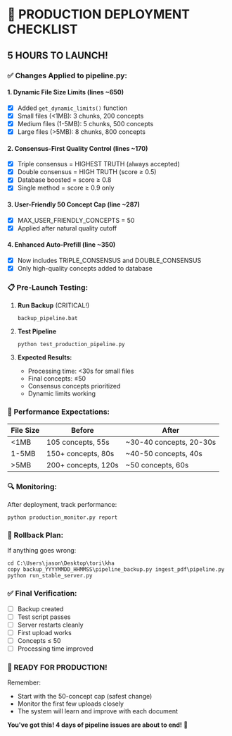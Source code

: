# 🚀 PRODUCTION DEPLOYMENT CHECKLIST
## 5 HOURS TO LAUNCH!

### ✅ Changes Applied to pipeline.py:

#### 1. **Dynamic File Size Limits** (lines ~650)
- [x] Added `get_dynamic_limits()` function
- [x] Small files (<1MB): 3 chunks, 200 concepts
- [x] Medium files (1-5MB): 5 chunks, 500 concepts  
- [x] Large files (>5MB): 8 chunks, 800 concepts

#### 2. **Consensus-First Quality Control** (lines ~170)
- [x] Triple consensus = HIGHEST TRUTH (always accepted)
- [x] Double consensus = HIGH TRUTH (score ≥ 0.5)
- [x] Database boosted = score ≥ 0.8
- [x] Single method = score ≥ 0.9 only

#### 3. **User-Friendly 50 Concept Cap** (line ~287)
- [x] MAX_USER_FRIENDLY_CONCEPTS = 50
- [x] Applied after natural quality cutoff

#### 4. **Enhanced Auto-Prefill** (line ~350)
- [x] Now includes TRIPLE_CONSENSUS and DOUBLE_CONSENSUS
- [x] Only high-quality concepts added to database

### 📋 Pre-Launch Testing:

1. **Run Backup** (CRITICAL!)
   ```
   backup_pipeline.bat
   ```

2. **Test Pipeline**
   ```
   python test_production_pipeline.py
   ```

3. **Expected Results:**
   - Processing time: <30s for small files
   - Final concepts: ≤50
   - Consensus concepts prioritized
   - Dynamic limits working

### 🎯 Performance Expectations:

| File Size | Before | After |
|-----------|--------|-------|
| <1MB | 105 concepts, 55s | ~30-40 concepts, 20-30s |
| 1-5MB | 150+ concepts, 80s | ~40-50 concepts, 40s |
| >5MB | 200+ concepts, 120s | ~50 concepts, 60s |

### 🔍 Monitoring:

After deployment, track performance:
```
python production_monitor.py report
```

### 🚨 Rollback Plan:

If anything goes wrong:
```
cd C:\Users\jason\Desktop\tori\kha
copy backup_YYYYMMDD_HHMMSS\pipeline_backup.py ingest_pdf\pipeline.py
python run_stable_server.py
```

### ✅ Final Verification:

- [ ] Backup created
- [ ] Test script passes
- [ ] Server restarts cleanly
- [ ] First upload works
- [ ] Concepts ≤ 50
- [ ] Processing time improved

### 🎉 READY FOR PRODUCTION!

Remember:
- Start with the 50-concept cap (safest change)
- Monitor the first few uploads closely
- The system will learn and improve with each document

**You've got this! 4 days of pipeline issues are about to end!** 🚀
